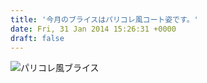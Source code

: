 ```yaml
---
title: '今月のブライスはパリコレ風コート姿です。'
date: Fri, 31 Jan 2014 15:26:31 +0000
draft: false
---
```


![パリコレ風ブライス](/images/2014/02/DSC_0878-768x1024.jpg)
